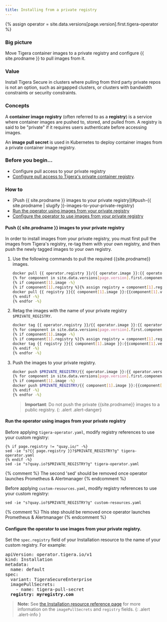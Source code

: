 ```yaml
---
title: Installing from a private registry
---
```


{% assign operator = site.data.versions[page.version].first.tigera-operator %}

### Big picture

Move Tigera container images to a private registry and configure {{ site.prodname }} to pull images from it.

### Value

Install Tigera Secure in clusters where pulling from third party private repos is not an option, such as airgapped clusters, or clusters with bandwidth constraints or security constraints.

### Concepts

A **container image registry** (often referred to as a **registry**) is a service where container images are pushed to, stored, and pulled from. A registry is said to be "private" if it requires users authenticate before accessing images.

An **image pull secret** is used in Kubernetes to deploy container images from a private container image registry.

### Before you begin...

- Configure pull access to your private registry
- [Configure pull access to Tigera's private container registry](/{{page.version}}/getting-started/#obtain-the-private-registry-credentials).

### How to

- [Push {{ site.prodname }} images to your private registry](#push-{{ site.prodname | slugify }}-images-to-your-private-registry)
- [Run the operator using images from your private registry](#run-the-operator-using-images-from-your-private-registry)
- [Configure the operator to use images from your private registry](#configure-the-operator-to-use-images-from-your-private-registry)

#### Push {{ site.prodname }} images to your private registry

In order to install images from your private registry, you must first pull the images from Tigera's registry, re-tag them with your own registry, and then push the newly tagged images to your own registry.

1. Use the following commands to pull the required {{site.prodname}} images.

   ```bash
   docker pull {{ operator.registry }}/{{ operator.image }}:{{ operator.version }}
   {% for component in site.data.versions[page.version].first.components -%}
   {% if component[1].image -%}
   {% if component[1].registry %}{% assign registry = component[1].registry | append: "/" %}{% else %}{% assign registry = page.registry -%} {% endif -%}
   docker pull {{ registry }}{{ component[1].image }}:{{component[1].version}}
   {% endif -%}
   {% endfor -%}
   ```

1. Retag the images with the name of your private registry `$PRIVATE_REGISTRY`.

   ```bash
   docker tag {{ operator.registry }}/{{ operator.image }}:{{ operator.version }} $PRIVATE_REGISTRY/{{ operator.image }}:{{ operator.version }}
   {% for component in site.data.versions[page.version].first.components -%}
   {% if component[1].image -%}
   {% if component[1].registry %}{% assign registry = component[1].registry | append: "/" %}{% else %}{% assign registry = page.registry -%} {% endif -%}
   docker tag {{ registry }}{{ component[1].image }}:{{component[1].version}} $PRIVATE_REGISTRY/{{ component[1].image }}:{{component[1].version}}
   {% endif -%}
   {% endfor -%}
   ```

1. Push the images to your private registry.

   ```bash
   docker push $PRIVATE_REGISTRY/{{ operator.image }}:{{ operator.version }}
   {% for component in site.data.versions[page.version].first.components -%}
   {% if component[1].image -%}
   docker push $PRIVATE_REGISTRY/{{ component[1].image }}:{{component[1].version}}
   {% endif -%}
   {% endfor -%}
   ```

   > **Important**: Do not push the private {{site.prodname}} images to a public registry.
   {: .alert .alert-danger}

#### Run the operator using images from your private registry

Before applying `tigera-operator.yaml`, modify registry references to use your custom registry:

```
{% if page.registry != "quay.io/" -%}
sed -ie "s?{{ page.registry }}?$PRIVATE_REGISTRY?g" tigera-operator.yaml
{% endif -%}
sed -ie "s?quay.io?$PRIVATE_REGISTRY?g" tigera-operator.yaml
```
{% comment %} The second 'sed' should be removed once operator launches Prometheus & Alertmanager {% endcomment %}

Before applying `custom-resources.yaml`, modify registry references to use your custom registry:

```
sed -ie "s?quay.io?$PRIVATE_REGISTRY?g" custom-resources.yaml
```
{% comment %} This step should be removed once operator launches Prometheus & Alertmanager {% endcomment %}

#### Configure the operator to use images from your private registry.

Set the `spec.registry` field of your Installation resource to the name of your custom registry. For example:

<pre>
apiVersion: operator.tigera.io/v1
kind: Installation
metadata:
  name: default
spec:
  variant: TigeraSecureEnterprise
  imagePullSecrets:
    - name: tigera-pull-secret
  <b>registry: myregistry.com</b>
</pre>

>**Note:** See [the Installation resource reference page](/{{page.version}}/reference/installation/api) for more information on the `imagePullSecrets` and `registry` fields.
{: .alert .alert-info }
